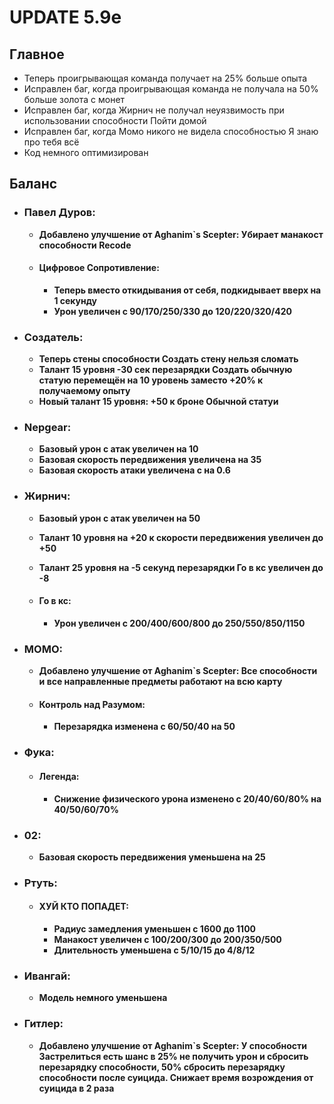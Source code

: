# UPDATE 5.9e

## Главное

* Теперь проигрывающая команда получает на 25% больше опыта
* Исправлен баг, когда проигрывающая команда не получала на 50% больше золота с монет
* Исправлен баг, когда Жирнич не получал неуязвимость при использовании способности Пойти домой
* Исправлен баг, когда Момо никого не видела способностью Я знаю про тебя всё
* Код немного оптимизирован

## Баланс

* ### Павел Дуров:
  * **Добавлено улучшение от Aghanim`s Scepter: Убирает манакост способности Recode**

  * #### Цифровое Сопротивление: 
    * **Теперь вместо откидывания от себя, подкидывает вверх на 1 секунду**
    * **Урон увеличен с 90/170/250/330 до 120/220/320/420**
    
* ### Создатель:
  * **Теперь стены способности Создать стену нельзя сломать**
  * **Талант 15 уровня -30 сек перезарядки Создать обычную статую перемещён на 10 уровень заместо +20% к получаемому опыту**
  * **Новый талант 15 уровня: +50 к броне Обычной статуи**
  
* ### Nepgear:
  * **Базовый урон с атак увеличен на 10**
  * **Базовая скорость передвижения увеличена на 35**
  * **Базовая скорость атаки увеличена с на 0.6**
  
* ### Жирнич:
  * **Базовый урон с атак увеличен на 50**
  * **Талант 10 уровня на +20 к скорости передвижения увеличен до +50**
  * **Талант 25 уровня на -5 секунд перезарядки Го в кс увеличен до -8**
  
  * #### Го в кс: 
    * **Урон увеличен с 200/400/600/800 до 250/550/850/1150**

* ### МОМО:
  * **Добавлено улучшение от Aghanim`s Scepter: Все способности и все направленные предметы работают на всю карту**

  * #### Контроль над Разумом:
    * **Перезарядка изменена с 60/50/40 на 50**
    
* ### Фука:

  * #### Легенда:
    * **Снижение физического урона изменено с 20/40/60/80% на 40/50/60/70%**
    
* ### 02:
  * **Базовая скорость передвижения уменьшена на 25**
  
* ### Ртуть:

  * #### ХУЙ КТО ПОПАДЕТ:
    * **Радиус замедления уменьшен с 1600 до 1100**
    * **Манакост увеличен с 100/200/300 до 200/350/500**
    * **Длительность уменьшена с 5/10/15 до 4/8/12**
    
* ### Ивангай:
  * **Модель немного уменьшена**

* ### Гитлер:
  * **Добавлено улучшение от Aghanim`s Scepter: У способности Застрелиться есть шанс в 25% не получить урон и сбросить перезарядку способности, 50% сбросить перезарядку способности после суицида. Снижает время возрождения от суицида в 2 раза**
